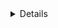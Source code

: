 <details class="mf-entity-entry">
<mf-entity-summary icon="logistics/belts/belts-icon.png">Belts</mf-entity-summary>

<div class="mf-previews">
    <mf-previews-entry image="logistics/belts/belts-white-preview.png">white</mf-previews-entry>
    <mf-previews-entry image="logistics/belts/belts-black-preview.png">black</mf-previews-entry>
    <mf-previews-entry image="logistics/belts/belts-purple-preview.png">purple</mf-previews-entry>
    <mf-previews-entry image="logistics/belts/belts-brown-preview.png">brown</mf-previews-entry>
</div>

<table>
    <tr>
        <th>Default names</th>
        <td>"transport-belt", "underground-belt", "splitter", "logistics"</td>
    </tr>
    <tr>
        <th>Frozen graphics</th>
        <td>no</td>
    </tr>
    <tr>
        <th>Sounds</th>
        <td>yes (vanilla)</td>
    </tr>
    <tr>
        <th>Credits</th>
        <td>Wube (original) / cackling fiend (recolors)</td>
    </tr>
    <tr>
        <th>License</th>
        <td><a href="https://factorio.com/terms-of-service" target="_blank">Factorio Terms of Service</a> / <a href="https://www.gnu.org/licenses/gpl-3.0.html" target="_blank">GPL 3.0</a></td>
    </tr>
    <tr>
        <th>API</th>
        <td><a href="https://github.com/SimonBrodtmann/mod-framework/blob/main/mf-logistics/code/Belts.lua" target="_blank">/mf-logistics/code/Belts.lua</a></td>
    </tr>
</table>

### Minimal example

```lua
local BeltFactory = require(MF.logistics .. "Belts")
local Belt = BeltFactory("slow", "white", "slow")

Belt.EntityBuilder:new()
    :itemsPerSecond(7.5)
    :nextTier("")
    :undergroundDistance(4)
    :apply()

Belt.ItemBuilder:new():apply()

Belt.RecipeBuilder:new()
    :ingredients("transportBelt", {})
    :ingredients("undergroundBelt", {})
    :ingredients("splitter", {})
    :apply()

Belt.TechnologyBuilder:new()
    :prerequisites({ "automation-science-pack" })
    :ingredients({ { "automation-science-pack", 1 } })
    :count(500)
    :time(60)
    :apply()
```

### Usage example

```lua
local BeltFactory = require(MF.logistics .. "Belts")
local Belt = BeltFactory("turtle-speed", "white", "slow")

Belt.EntityBuilder:new()
    :itemsPerSecond(2.5)
    :nextTier("wood")
    :undergroundDistance(2)
    :animationSpeedMultiplier(1.01)
    :apply()

Belt.ItemBuilder:new():apply()

Belt.RecipeBuilder:new()
    :ingredients("transportBelt", {
        { type = "item", name = "lumber", amount = 1 }
    })
    :ingredients("undergroundBelt", {
        { type = "item", name = "lumber", amount = 2 }
    })
    :ingredients("splitter", {
        { type = "item", name = "lumber", amount = 3 }
    })
    :apply()

Belt.TechnologyBuilder:new()
    :prerequisites({ "wood-science-pack" })
    :ingredients({{ "wood-science-pack", 1 }})
    :apply()
```

</details>